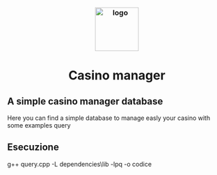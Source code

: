 <h3 align="center"><img src="https://i.imgur.com/yl0JUct.jpeg" alt="logo" height="100px"></h3>
<h1 align="center">Casino manager</h1>
<p>
  <h2 align="left">A simple casino manager database</h2>
  Here you can find a simple database to manage easly your casino with some examples query
</p>
<p align="center">
  <h2 align="left">Esecuzione</h2>
  g++ query.cpp -L dependencies\lib -lpq -o codice
</p>


